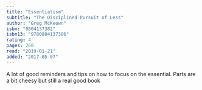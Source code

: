 ```yaml
---
title: "Essentialism"
subtitle: "The Disciplined Pursuit of Less"
author: "Greg McKeown"
isbn: "0804137382"
isbn13: "9780804137386"
rating: 4
pages: 260
read: "2019-01-21"
added: "2017-05-07"
---
```

A lot of good reminders and tips on how to focus on the essential. Parts are a bit cheesy but still a real good book
